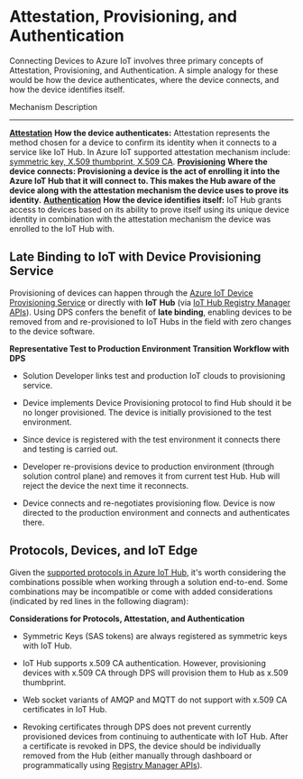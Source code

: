 Attestation, Provisioning, and Authentication
=============================================

Connecting Devices to Azure IoT involves three primary concepts of
Attestation, Provisioning, and Authentication. A simple analogy for
these would be how the device authenticates, where the device connects,
and how the device identifies itself.

  Mechanism                                                                                                       Description
  --------------------------------------------------------------------------------------------------------------- -------------------------------------------------------------------------------------------------------------------------------------------------------------------------------------------------------------------------------------------------------------------------------------------------------------------------------------------
  [**Attestation**](https://docs.microsoft.com/en-us/azure/iot-dps/concepts-security#attestation-mechanism)       **How the device authenticates:** Attestation represents the method chosen for a device to confirm its identity when it connects to a service like IoT Hub. In Azure IoT supported attestation mechanism include: [symmetric key, X.509 thumbprint, X.509 CA](https://azure.microsoft.com/en-us/blog/iot-device-authentication-options/).
  [**Provisioning**](https://docs.microsoft.com/en-us/azure/iot-dps/about-iot-dps#provisioning-process)           **Where the device connects: Provisioning a device is the act of enrolling it into the Azure IoT Hub that it will connect to. This makes the Hub aware of the device along with the attestation mechanism the device uses to prove its identity.**
  [**Authentication**](https://docs.microsoft.com/en-us/azure/iot-hub/iot-hub-devguide-security#authentication)   **How the device identifies itself:** IoT Hub grants access to devices based on its ability to prove itself using its unique device identity in combination with the attestation mechanism the device was enrolled to the IoT Hub with.

Late Binding to IoT with Device Provisioning Service
----------------------------------------------------

Provisioning of devices can happen through the [Azure IoT Device
Provisioning Service](https://docs.microsoft.com/en-us/azure/iot-dps/)
or directly with **IoT** **Hub** (via [IoT Hub Registry Manager
APIs](https://docs.microsoft.com/en-us/dotnet/api/microsoft.azure.devices.registrymanager?view=azure-dotnet)).
Using DPS confers the benefit of **late binding**, enabling devices to
be removed from and re-provisioned to IoT Hubs in the field with zero
changes to the device software.

**Representative Test to Production Environment Transition Workflow with
DPS**

-   Solution Developer links test and production IoT clouds to
    provisioning service.

-   Device implements Device Provisioning protocol to find Hub should it
    be no longer provisioned. The device is initially provisioned to the
    test environment.

-   Since device is registered with the test environment it connects
    there and testing is carried out.

-   Developer re-provisions device to production environment (through
    solution control plane) and removes it from current test Hub. Hub
    will reject the device the next time it reconnects.

-   Device connects and re-negotiates provisioning flow. Device is now
    directed to the production environment and connects and
    authenticates there.

Protocols, Devices, and IoT Edge
--------------------------------

Given the [supported protocols in Azure IoT
Hub,](https://docs.microsoft.com/en-us/azure/iot-hub/iot-hub-devguide-protocols)
it's worth considering the combinations possible when working through a
solution end-to-end. Some combinations may be incompatible or come with
added considerations (indicated by red lines in the following diagram):

**Considerations for Protocols, Attestation, and Authentication**

-   Symmetric Keys (SAS tokens) are always registered as symmetric keys
    with IoT Hub.

-   IoT Hub supports x.509 CA authentication. However, provisioning
    devices with x.509 CA through DPS will provision them to Hub as
    x.509 thumbprint.

-   Web socket variants of AMQP and MQTT do not support with x.509 CA
    certificates in IoT Hub.

-   Revoking certificates through DPS does not prevent currently
    provisioned devices from continuing to authenticate with IoT Hub.
    After a certificate is revoked in DPS, the device should be
    individually removed from the Hub (either manually through dashboard
    or programmatically using [Registry Manager
    APIs](https://docs.microsoft.com/en-us/rest/api/iothub/service/registrymanager)).
